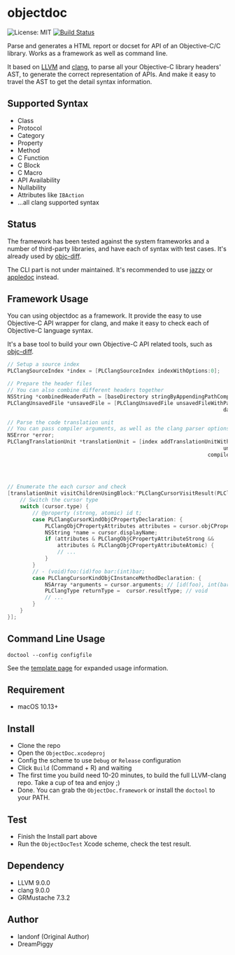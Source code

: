 # objectdoc

![License: MIT](https://img.shields.io/badge/license-MIT-blue.svg?style=flat) [![Build Status](https://travis-ci.org/dreampiggy/objectdoc.svg?branch=master)](https://travis-ci.org/dreampiggy/objectdoc) 

Parse and generates a HTML report or docset for API of an Objective-C/C library. Works as a framework as well as command line.

It based on [LLVM](https://llvm.org/) and [clang](https://clang.llvm.org/), to parse all your Objective-C library headers' AST, to generate the correct representation of APIs. And make it easy to travel the AST to get the detail syntax information.

## Supported Syntax

+ Class
+ Protocol
+ Category
+ Property
+ Method
+ C Function
+ C Block
+ C Macro
+ API Availability
+ Nullability
+ Attributes like `IBAction`
+ ...all clang supported syntax

## Status

The framework has been tested against the system frameworks and a number of third-party libraries, and have each of syntax with test cases. It's already used by [objc-diff](http://codeworkshop.net/objc-diff/).

The CLI part is not under maintained. It's recommended to use [jazzy](https://github.com/realm/jazzy) or [appledoc](https://github.com/tomaz/appledoc) instead.

## Framework Usage

You can using objectdoc as a framework. It provide the easy to use Objective-C API wrapper for clang, and make it easy to check each of Objective-C language syntax.

It's a base tool to build your own Objective-C API related tools, such as [objc-diff](http://codeworkshop.net/objc-diff/).

```objectivec
// Setup a source index
PLClangSourceIndex *index = [PLClangSourceIndex indexWithOptions:0];

// Prepare the header files
// You can also combine different headers together
NSString *combinedHeaderPath = [baseDirectory stringByAppendingPathComponent:@"_OCDAPI.h"];
PLClangUnsavedFile *unsavedFile = [PLClangUnsavedFile unsavedFileWithPath:combinedHeaderPath
                                                                     data:[source dataUsingEncoding:NSUTF8StringEncoding]];

// Parse the code translation unit
// You can pass compiler arguments, as well as the clang parser options
NSError *error;
PLClangTranslationUnit *translationUnit = [index addTranslationUnitWithSourcePath:combinedHeaderPath
                                                                     unsavedFiles:@[unsavedFile]
                                                                compilerArguments:compilerArguments
                                                                          options:PLClangTranslationUnitCreationDetailedPreprocessingRecord |
                                                                                  PLClangTranslationUnitCreationSkipFunctionBodies | PLClangTranslationUnitCreationIncludeAttributedTypes
                                                                            error:&error];

// Enumerate the each cursor and check
[translationUnit visitChildrenUsingBlock:^PLClangCursorVisitResult(PLClangCursor *cursor) {
    // Switch the cursor type
    switch (cursor.type) {
        // @property (strong, atomic) id t;
        case PLClangCursorKindObjCPropertyDeclaration: {
            PLClangObjCPropertyAttributes attributes = cursor.objCPropertyAttributes;
            NSString *name = cursor.displayName;
            if (attributes & PLClangObjCPropertyAttributeStrong && 
                attributes & PLClangObjCPropertyAttributeAtomic) {
                // ...
            }
        }
        // - (void)foo:(id)foo bar:(int)bar;
        case PLClangCursorKindObjCInstanceMethodDeclaration: {
            NSArray *arguments = cursor.arguments; // [id(foo), int(bar)]
            PLClangType returnType =  cursor.resultType; // void
            // ...
        }
    }
}];
```

## Command Line Usage

```
doctool --config configfile
```

See the [template page](doctool/templates/index.html) for expanded usage information.

## Requirement

+ macOS 10.13+

## Install

+ Clone the repo
+ Open the `ObjectDoc.xcodeproj`
+ Config the scheme to use `Debug` or `Release` configuration
+ Click `Build` (Command + R) and waiting
+ The first time you build need 10-20 minutes, to build the full LLVM-clang repo. Take a cup of tea and enjoy ;)
+ Done. You can grab the `ObjectDoc.framework` or install the `doctool` to your PATH.

## Test

+ Finish the Install part above
+ Run the `ObjectDocTest` Xcode scheme, check the test result.

## Dependency

- LLVM 9.0.0
- clang 9.0.0
- GRMustache 7.3.2

## Author

- landonf (Original Author)
- DreamPiggy

